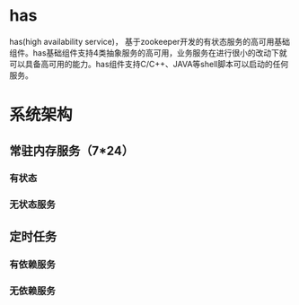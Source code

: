 
# has
has(high availability service)， 基于zookeeper开发的有状态服务的高可用基础组件。has基础组件支持4类抽象服务的高可用，业务服务在进行很小的改动下就可以具备高可用的能力。has组件支持C/C++、JAVA等shell脚本可以启动的任何服务。

# 系统架构

## 常驻内存服务（7*24）

### 有状态

### 无状态服务

## 定时任务

### 有依赖服务

### 无依赖服务

